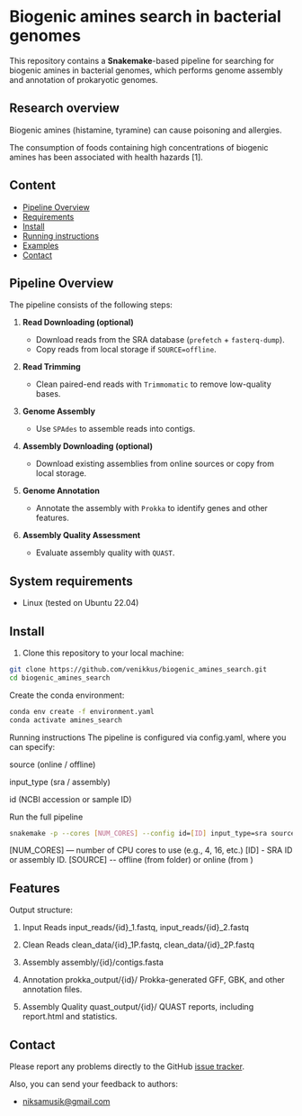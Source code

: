# Biogenic amines search in bacterial genomes

This repository contains a **Snakemake**-based pipeline for searching for biogenic amines in bacterial genomes, which performs genome assembly and annotation of prokaryotic genomes.

## Research overview

Biogenic amines (histamine, tyramine) can cause poisoning and allergies.

The consumption of foods containing high concentrations of biogenic amines has been associated with health hazards [1].

## Content

- [Pipeline Overview](#pipeline-overview)
- [Requirements](#requirements)
- [Install](#install)
- [Running instructions](#running-instructions)
- [Examples](#examples)
- [Contact](#contact)

## Pipeline Overview

The pipeline consists of the following steps:

1. **Read Downloading (optional)**  
   - Download reads from the SRA database (`prefetch` + `fasterq-dump`).
   - Copy reads from local storage if `SOURCE=offline`.

2. **Read Trimming**  
   - Clean paired-end reads with `Trimmomatic` to remove low-quality bases.

3. **Genome Assembly**  
   - Use `SPAdes` to assemble reads into contigs.

4. **Assembly Downloading (optional)**  
   - Download existing assemblies from online sources or copy from local storage.

5. **Genome Annotation**  
   - Annotate the assembly with `Prokka` to identify genes and other features.

6. **Assembly Quality Assessment**  
   - Evaluate assembly quality with `QUAST`.

## System requirements

- Linux (tested on Ubuntu 22.04)

## Install

1. Clone this repository to your local machine:
```bash
git clone https://github.com/venikkus/biogenic_amines_search.git
cd biogenic_amines_search
```

Create the conda environment:

```bash
conda env create -f environment.yaml
conda activate amines_search
```


Running instructions
The pipeline is configured via config.yaml, where you can specify:

source (online / offline)

input_type (sra / assembly)

id (NCBI accession or sample ID)

Run the full pipeline
```bash
snakemake -p --cores [NUM_CORES] --config id=[ID] input_type=sra source=[SOURCE]

```

[NUM_CORES] — number of CPU cores to use (e.g., 4, 16, etc.)
[ID] - SRA ID or assembly ID.
[SOURCE] -- offline (from folder) or online (from )


## Features
Output structure:

1. Input Reads
input_reads/{id}_1.fastq, input_reads/{id}_2.fastq

2. Clean Reads
clean_data/{id}_1P.fastq, clean_data/{id}_2P.fastq

3. Assembly
assembly/{id}/contigs.fasta

4. Annotation
prokka_output/{id}/
Prokka-generated GFF, GBK, and other annotation files.

5. Assembly Quality
quast_output/{id}/
QUAST reports, including report.html and statistics.

## Contact

Please report any problems directly to the GitHub [issue tracker](https://github.com/venikkus/biogenic_amines_search/issues).

Also, you can send your feedback to authors:
- [niksamusik@gmail.com](mailto:niksamusik@gmail.com)